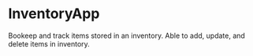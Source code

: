 # InventoryApp

Bookeep and track items stored in an inventory. Able to add, update, and delete items in inventory.

